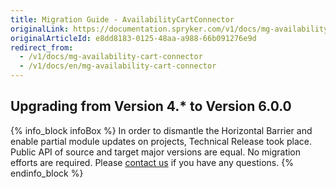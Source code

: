 ```yaml
---
title: Migration Guide - AvailabilityCartConnector
originalLink: https://documentation.spryker.com/v1/docs/mg-availability-cart-connector
originalArticleId: e8dd8183-0125-48aa-a988-66b091276e9d
redirect_from:
  - /v1/docs/mg-availability-cart-connector
  - /v1/docs/en/mg-availability-cart-connector
---
```


## Upgrading from Version 4.* to Version 6.0.0
{% info_block infoBox %}
In order to dismantle the Horizontal Barrier and enable partial module updates on projects, Technical Release took place. Public API of source and target major versions are equal. No migration efforts are required. Please [contact us](https://spryker.com/en/support/) if you have any questions.
{% endinfo_block %}
